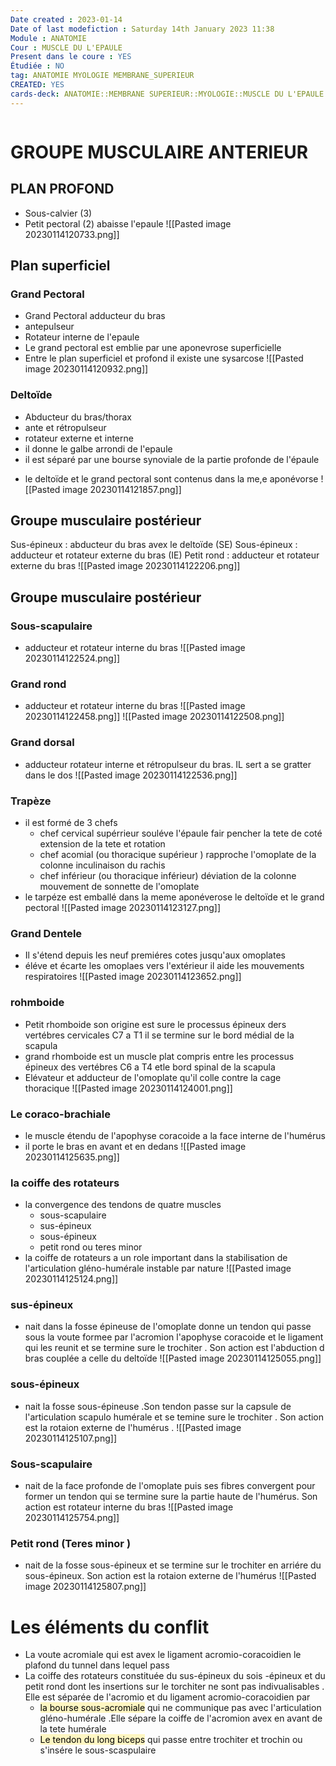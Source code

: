 ```yaml
---
Date created : 2023-01-14
Date of last modefiction : Saturday 14th January 2023 11:38
Module : ANATOMIE
Cour : MUSCLE DU L'EPAULE 
Present dans le coure : YES
Étudiée : NO
tag: ANATOMIE MYOLOGIE MEMBRANE_SUPERIEUR
CREATED: YES
cards-deck: ANATOMIE::MEMBRANE SUPERIEUR::MYOLOGIE::MUSCLE DU L'EPAULE COURS
---
```

```toc
```

# GROUPE MUSCULAIRE ANTERIEUR 
## PLAN PROFOND 
- Sous-calvier (3) 
- Petit pectoral (2) abaisse l'epaule 
![[Pasted image 20230114120733.png]]

## Plan superficiel 
### Grand Pectoral
- Grand Pectoral adducteur du bras 
- antepulseur 
- Rotateur interne de l'epaule 
- Le grand pectoral est emblie par une aponevrose superficielle 
- Entre le plan superficiel et profond il existe une sysarcose 
![[Pasted image 20230114120932.png]]
### Deltoïde 
* Abducteur du bras/thorax
* ante et rétropulseur 
* rotateur externe et interne 
* il donne le galbe arrondi de l'epaule 
* il est séparé par une bourse synoviale de la partie profonde de l'épaule 
- le deltoïde et le grand pectoral sont contenus dans la me,e aponévorse
![[Pasted image 20230114121857.png]]

## Groupe musculaire postérieur 
Sus-épineux : abducteur du bras avex le deltoïde (SE)
Sous-épineux  : adducteur et rotateur externe du bras (IE)
Petit rond : adducteur et rotateur externe du bras 
![[Pasted image 20230114122206.png]]
## Groupe musculaire postérieur 
### Sous-scapulaire 
- adducteur et rotateur interne du bras
![[Pasted image 20230114122524.png]]
### Grand rond 
- adducteur et rotateur interne du bras 
![[Pasted image 20230114122458.png]] ![[Pasted image 20230114122508.png]]
### Grand dorsal
- adducteur rotateur interne et rétropulseur du bras. IL sert a se gratter dans le dos 
![[Pasted image 20230114122536.png]]
###  Trapèze
- il est formé de 3 chefs 
	- chef cervical supérrieur souléve l'épaule fair pencher la tete de coté extension de la tete et rotation 
	- chef acomial (ou thoracique supérieur ) rapproche l'omoplate de la colonne inculinaison du rachis 
	- chef inférieur (ou thoracique inférieur) déviation de la colonne mouvement de sonnette de l'omoplate 
- le tarpéze est emballé dans la meme aponéverose le deltoïde et le grand pectoral 
![[Pasted image 20230114123127.png]]
### Grand Dentele 
- Il s'étend depuis les neuf premiéres cotes jusqu'aux omoplates 
- éléve et écarte les omoplaes vers l'extérieur il aide les mouvements respiratoires 
![[Pasted image 20230114123652.png]]
### rohmboide 
- Petit rhomboide son origine est sure le processus épineux ders vertébres cervicales C7 a T1 il se termine sur le bord médial de la scapula 
- grand rhomboide est un muscle plat compris entre les processus épineux des vertébres C6 a T4  etle bord spinal de la scapula 
- Elévateur et adducteur de l'omoplate qu'il colle contre la cage thoracique 
![[Pasted image 20230114124001.png]]
### Le coraco-brachiale 
- le muscle étendu de l'apophyse coracoide a la face interne de l'humérus 
- il porte le bras en avant et en dedans 
![[Pasted image 20230114125635.png]]
### la coiffe des rotateurs
- la convergence des tendons de quatre muscles 
	- sous-scapulaire 
	- sus-épineux 
	- sous-épineux
	- petit rond ou teres minor
- la coiffe de rotateurs a un role important dans la stabilisation de l'articulation gléno-humérale instable par nature 
![[Pasted image 20230114125124.png]]
### sus-épineux
- nait dans la fosse épineuse de l'omoplate donne un tendon qui passe sous la voute formee par l'acromion l'apophyse coracoide et le ligament qui les reunit et se termine sure le trochiter . Son action est l'abduction d bras couplée a celle du deltoïde 
![[Pasted image 20230114125055.png]]
### sous-épineux 
- nait la fosse sous-épineuse .Son tendon passe sur la capsule de l'articulation scapulo humérale et se temine sure le trochiter . Son action est la rotaion externe de l'humérus .
![[Pasted image 20230114125107.png]]
### Sous-scapulaire 
- nait de la face profonde de l'omoplate puis ses fibres convergent pour former un tendon qui se termine sure la partie haute de l'humérus. Son action est rotateur interne du bras 
![[Pasted image 20230114125754.png]]
### Petit rond (Teres minor )
- nait de la fosse sous-épineux et se termine sur le trochiter en arriére du sous-épineux. Son action est la rotaion externe de l'humérus 
![[Pasted image 20230114125807.png]]

# Les éléments du conflit 
- La voute acromiale qui est avex le ligament acromio-coracoidien le plafond du tunnel dans lequel pass 
- La coiffe des rotateurs constituée du sus-épineux du sois -épineux et du petit rond dont les insertions sur le torchiter ne sont pas indivualisables . Elle est séparée de l'acromio et du ligament acromio-coracoidien par 
	- <mark style="background: #FFF3A3A6;">la bourse sous-acromiale</mark> qui ne communique pas avec l'articulation gléno-humérale .Elle sépare la coiffe de l'acromion avex en avant de la tete humérale 
	- <mark style="background: #FFF3A3A6;">Le tendon du long biceps</mark> qui passe entre trochiter et trochin ou s'insére le sous-scaspulaire